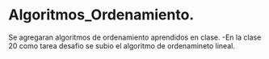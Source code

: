 # Algoritmos_Ordenamiento.
Se agregaran algoritmos de ordenamiento aprendidos en clase.
  -En la clase 20 como tarea desafio se subio el algoritmo de ordenamineto lineal.
